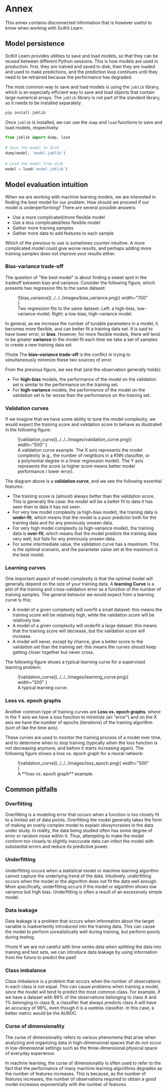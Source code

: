 # Annex

This annex contains disconnected information that is however useful to know when working with SciKit Learn.

## Model persistence

SciKit Learn provides utilities to save and load models, so that they can be reused between different Python sessions.
This is how models are used in production: first, they are trained and saved to disk, then they are loaded and used
to make predictions, and the prediction loop continues until they need to be retrained because the performance has
degraded.

The most common way to save and load models is using the `joblib` library, which is an especially efficient way to
save and load objects that contain large numerical arrays. The `joblib` library is not part of the standard library,
so it needs to be installed separately:

```bash
pip install joblib
```

Once `joblib` is installed, we can use the `dump` and `load` functions to save and load models, respectively:

```python
from joblib import dump, load

# Save the model to disk
dump(model, 'model.joblib')

# Load the model from disk
model = load('model.joblib')
```

## Model evaluation intuition

When we are working with machine learning models, we are interested in finding the best model for our problem.
How should we proceed if our model is underperforming? There are several possible answers:

* Use a more complicated/more flexible model
* Use a less complicated/less flexible model
* Gather more training samples
* Gather more data to add features to each sample

Which of the previous to use is sometimes counter-intuitive. A more complicated 
model could give worse results, and perhaps adding more training samples does not improve your results either.

### Bias-variance trade-off

The question of "the best model" is about finding a sweet spot in the tradeoff between bias and 
variance. Consider the following figure, which presents two regression fits to the same dataset:

<figure markdown>
  ![bias_variance](../../../images/bias_variance.png){ width="700" }
  <figcaption>Two regression fits to the same dataset. Left: a high-bias, low-variance model; 
    Right: a low-bias, high-variance model.</figcaption>
</figure>

In general, as we increase the number of tunable parameters in a model, it becomes more flexible, 
and can better fit a training data set. It is said to have lower error, or **bias**. However, for more 
flexible models, there will tend to be greater **variance** to the model fit each time we take a set of samples 
to create a new training data set.

!!!note
    The **bias–variance trade-off** is the conflict in trying to simultaneously minimize these two sources of error.

From the previous figure, we see that (and the observation generally holds):

* For **high-bias** models, the performance of the model on the validation set is similar to the performance 
  on the training set.
* For **high-variance** models, the performance of the model on the validation set is far worse than the 
  performance on the training set.

### Validation curves

If we imagine that we have some ability to tune the model complexity, we would expect the training score 
and validation score to behave as illustrated in the following figure:

<figure markdown>
  ![validation_curve](../../../images/validation_curve.png){ width="500" }
  <figcaption>A validation curve example.
    The X axis represents the model complexity (e.g., the number of neighbors in a KNN classifier, or a polynomial
    degree in a linear regression model). The Y axis represents the score (a higher score means better model 
    performance / lower error).</figcaption>
</figcaption>
</figure>

The diagram above is a **validation curve**, and we see the following essential features:

* The training score is (almost) always better than the validation score. This is generally the case: 
    the model will be a better fit to data it has seen than to data it has not seen.
* For very low model complexity (a high-bias model), the training data is **under-fit**, which means that 
  the model is a poor predictor both for the training data and for any previously unseen data.
* For very high model complexity (a high-variance model), the training data is **over-fit**, which means 
that the model predicts the training data very well, but fails for any previously unseen data.
* For some intermediate value, the validation curve has a maximum. This is the optimal scenario, and the parameter
  value set at the maximum is the best model.

### Learning curves

One important aspect of model complexity is that the optimal model will generally depend on the size of your
training data. A **learning Curve** is a plot of the training and cross-validation error as a function of the
number of training samples. The general behavior we would expect from a learning curve is this:

* A model of a given complexity will overfit a small dataset: this means the training score will be relatively 
high, while the validation score will be relatively low.
* A model of a given complexity will underfit a large dataset: this means that the training score will decrease, 
but the validation score will increase.
* A model will never, except by chance, give a better score to the validation set than the training set: 
this means the curves should keep getting closer together but never cross.

The following figure shows a typical learning curve for a supervised learning problem:

<figure markdown>
  ![validation_curve](../../../images/learning_curve.png){ width="500" }
  <figcaption>A typical learning curve.</figcaption>
</figcaption>
</figure>

### Loss vs. epoch graphs

Another common type of training curves are **Loss vs. epoch graphs**, where in the Y axis we have a loss function 
to minimize (an "error") and on the X axis we have the number of epochs (iterations) of the training algorithm
(sort of like the time axis). 

These curves are used to monitor the training process of a model over time,
and to determine when to stop training (typically when the loss function is not decreasing anymore, and
before it starts increasing again). The following figure shows a loss vs. epoch graph for a neural network:

<figure markdown>
  ![validation_curve](../../../images/loss_epoch.png){ width="500" }
  <figcaption>A **loss vs. epoch graph** example.</figcaption>
</figure>


## Common pitfalls

### Overfitting

Overfitting is a modeling error that occurs when a function is too closely fit to a limited set of data points.
Overfitting the model generally takes the form of making an overly complex model to explain idiosyncrasies in the data
under study. In reality, the data being studied often has some degree of error or random noise within it. Thus,
attempting to make the model conform too closely to slightly inaccurate data can infect the model with substantial
errors and reduce its predictive power.

### Underfitting

Underfitting occurs when a statistical model or machine learning algorithm cannot capture the underlying trend of the
data. Intuitively, underfitting occurs when the model or the algorithm does not fit the data well enough. More 
specifically, underfitting occurs if the model or algorithm shows low variance but high bias. 
Underfitting is often a result of an excessively simple model.

### Data leakage

Data leakage is a problem that occurs when information about the target variable is inadvertently introduced into the
training data. This can cause the model to perform unrealistically well during training, but perform poorly during
testing.

!!!note
    If we are not careful with time series data when splitting the data into training and test sets, we can introduce 
    data leakage by using information from the future to predict the past!    

### Class imbalance

Class imbalance is a problem that occurs when the number of observations in each class is not equal. This can cause
problems when training a model, since the model will tend to predict the most common class. For example, if we have
a dataset with 99% of the observations belonging to class A and 1% belonging to class B, a classifier that always
predicts class A will have an accuracy of 99%, even though it is a useless classifier. In this case, a better
metric would be the AUROC.

### Curse of dimensionality

The curse of dimensionality refers to various phenomena that arise when analyzing and organizing data in 
high-dimensional spaces that do not occur in low-dimensional settings such as the three-dimensional physical 
space of everyday experience. 

In machine learning, the curse of dimensionality is often used to refer to the fact that the performance of many
machine learning algorithms degrades as the number of features increases. This is because, as the number of features
increases, the number of observations required to obtain a good model increases exponentially with the number of
features.